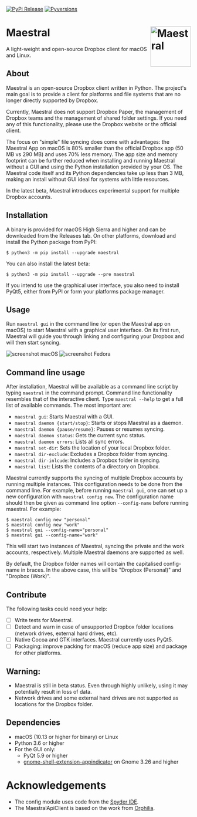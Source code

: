 [![PyPi Release](https://img.shields.io/pypi/v/maestral.svg)](https://pypi.org/project/maestral/)
[![Pyversions](https://img.shields.io/pypi/pyversions/maestral.svg)](https://pypi.org/pypi/maestral/)

# Maestral <img src="https://raw.githubusercontent.com/SamSchott/maestral-dropbox/master/maestral/gui/resources/Maestral.png" align="right" title="Maestral" width="110" height="110">

A light-weight and open-source Dropbox client for macOS and Linux.

## About

Maestral is an open-source Dropbox client written in Python. The project's main goal is to
provide a client for platforms and file systems that are no longer directly supported by
Dropbox.

Currently, Maestral does not support Dropbox Paper, the management of Dropbox teams and
the management of shared folder settings. If you need any of this functionality, please
use the Dropbox website or the official client.

The focus on "simple" file syncing does come with advantages: the Maestral App on macOS is
80% smaller than the official Dropbox app (50 MB vs 290 MB) and uses 70% less memory. The
app size and memory footprint can be further reduced when installing and running Maestral
without a GUI and using the Python installation provided by your OS. The Maestral code
itself and its Python dependencies take up less than 3 MB,  making an install without GUI
ideal for systems with little resources.

In the latest beta, Maestral introduces experimental support for multiple Dropbox accounts.

## Installation

A binary is provided for macOS High Sierra and higher and can be downloaded from the
Releases tab. On other platforms, download and install the Python package from PyPI:
```console
$ python3 -m pip install --upgrade maestral
```
You can also install the latest beta:
```console
$ python3 -m pip install --upgrade --pre maestral
```
If you intend to use the graphical user interface, you also need to install PyQt5, either
from PyPI or form your platforms package manager.

## Usage

Run `maestral gui` in the command line (or open the Maestral app on macOS) to start
Maestral with a graphical user interface. On its first run, Maestral will guide you
through linking and configuring your Dropbox and will then start syncing.

![screenshot macOS](https://raw.githubusercontent.com/SamSchott/maestral-dropbox/master/screenshots/macOS.png)
![screenshot Fedora](https://raw.githubusercontent.com/SamSchott/maestral-dropbox/master/screenshots/Ubuntu.png)

## Command line usage

After installation, Maestral will be available as a command line script by typing
`maestral` in the command prompt. Command line functionality resembles that of the
interactive client. Type `maestral --help` to get a full list of available commands. The
most important are:

- `maestral gui`: Starts Maestral with a GUI.
- `maestral daemon {start/stop}`: Starts or stops Maestral as a daemon.
- `maestral daemon {pause/resume}`: Pauses or resumes syncing.
- `maestral daemon status`: Gets the current sync status.
- `maestral daemon errors`: Lists all sync errors.
- `maestral set-dir`: Sets the location of your local Dropbox folder.
- `maestral dir-exclude`: Excludes a Dropbox folder from syncing.
- `maestral dir-inlcude`: Includes a Dropbox folder in syncing.
- `maestral list`: Lists the contents of a directory on Dropbox.

Maestral currently supports the syncing of multiple Dropbox accounts by running multiple
instances. This configuration needs to be done from the command line. For example, before
running `maestral gui`, one can set up a new configuration with `maestral config new`.
The configuration name should then be given as command line option `--config-name` before
running maestral. For example:

```shell
$ maestral config new "personal"
$ maestral config new "work"
$ maestral gui --config-name="personal"
$ maestral gui --config-name="work"
```
This will start two instances of Maestral, syncing the private and the work accounts,
respectively. Multiple Maestral daemons are supported as well.

By default, the Dropbox folder names will contain the capitalised config-name in braces.
In the above case, this will be "Dropbox (Personal)" and "Dropbox (Work)".

## Contribute

The following tasks could need your help:

- [ ] Write tests for Maestral.
- [ ] Detect and warn in case of unsupported Dropbox folder locations (network drives,
      external hard drives, etc).
- [ ] Native Cocoa and GTK interfaces. Maestral currently uses PyQt5.
- [ ] Packaging: improve packing for macOS (reduce app size) and package for other platforms.

## Warning:

- Maestral is still in beta status. Even through highly unlikely, using it may potentially
  result in loss of data.
- Network drives and some external hard drives are not supported as locations for the
  Dropbox folder.

## Dependencies

- macOS (10.13 or higher for binary) or Linux
- Python 3.6 or higher
- For the GUI only:
  - PyQt 5.9 or higher
  - [gnome-shell-extension-appindicator](https://github.com/ubuntu/gnome-shell-extension-appindicator)
    on Gnome 3.26 and higher

# Acknowledgements

- The config module uses code from the [Spyder IDE](https://github.com/spyder-ide).
- The MaestralApiClient is based on the work from [Orphilia](https://github.com/ksiazkowicz/orphilia-dropbox).
